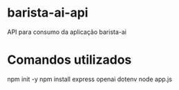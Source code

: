 # barista-ai-api
API para consumo da aplicação barista-ai

# Comandos utilizados
npm init -y 
npm install express openai dotenv
node app.js
